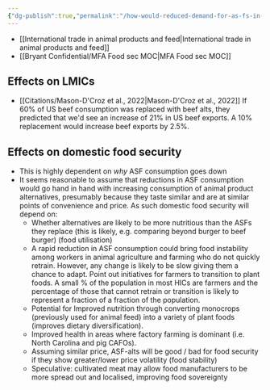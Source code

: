 ```yaml
---
{"dg-publish":true,"permalink":"/how-would-reduced-demand-for-as-fs-in-hi-cs-affect-food-security/","tags":["farming","lower_middle_income_countries","high_income_countries","cultivated_meat","food_security"],"created":"2025-10-22T22:39:07.016+01:00","updated":"2025-10-22T22:39:07.016+01:00"}
---
```

 

- [[International trade in animal products and feed\|International trade in animal products and feed]]
- [[Bryant Confidential/MFA Food sec MOC\|MFA Food sec MOC]]

## Effects on LMICs
- [[Citations/Mason-D'Croz et al., 2022\|Mason-D'Croz et al., 2022]] If 60% of US beef consumption was replaced with beef alts, they predicted that we'd see an increase of 21% in US beef exports. A 10% replacement would increase beef exports by 2.5%.

## Effects on domestic food security
- This is highly dependent on *why* ASF consumption goes down
- It seems reasonable to assume that reductions in ASF consumption would go hand in hand with increasing consumption of animal product alternatives, presumably because they taste similar and are at similar points of convenience and price. As such domestic food security will depend on:
	- Whether alternatives are likely to be more nutritious than the ASFs they replace (this is likely, e.g. comparing beyond burger to beef burger) (food utilisation)
	- A rapid reduction in ASF consumption could bring food instability among workers in animal agriculture and farming who do not quickly retrain. However, any change is likely to be slow giving them a chance to adapt. Point out initiatives for farmers to transition to plant foods. A small % of the population in most HICs are farmers and the percentage of those that cannot retrain or transition is likely to represent a fraction of a fraction of the population.
	- Potential for Improved nutrition through converting monocrops (previously used for animal feed) into a variety of plant foods (improves dietary diversification).
	- Improved health in areas where factory farming is dominant (i.e. North Carolina and pig CAFOs).
	- Assuming similar price, ASF-alts will be good / bad for food security if they show greater/lower price volatility (food stability)
	- Speculative: cultivated meat may allow food manufacturers to be more spread out and localised, improving food sovereignty



